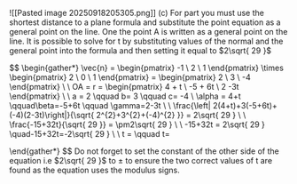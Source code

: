 ![[Pasted image 20250918205305.png]]
(c) For part you must use the shortest distance to a plane formula and substitute the point equation as a general point on the line. One the point A is written as a general point on the line. It is possible to solve for t by substituting values of the normal and the general point into the formula and then setting it equal to $2\sqrt{ 29 }$


$$
\begin{gather*}
\vec{n} = \begin{pmatrix}
-1 \\
2 \\
1
\end{pmatrix} \times \begin{pmatrix}
2 \\
0 \\
1
\end{pmatrix}
= \begin{pmatrix}
2 \\
3 \\
-4
\end{pmatrix} \\ \\
OA = r = \begin{pmatrix}
4 + t \\
-5 + 6t \\
2 -3t
\end{pmatrix} \\ \\
a = 2 \qquad b= 3 \qquad c= -4 \\ 
\alpha = 4+t \qquad\beta=-5+6t \qquad \gamma=2-3t
\\ \\
\frac{\left| 2(4+t)+3(-5+6t)+(-4)(2-3t)\right|}{\sqrt{ 2^{2}+3^{2}+(-4)^{2} }} = 2\sqrt{ 29 } \\ \\
\frac{-15+32t}{\sqrt{ 29 }} = \pm2\sqrt{ 29 } \\ \\
-15+32t = 2\sqrt{ 29 } \quad-15+32t=-2\sqrt{ 29 } \\ \\
t = \qquad t=

\end{gather*} 
$$
Do not forget to set the constant of the other side of the equation i.e $2\sqrt{ 29 }$ to $\pm$ to ensure the two correct values of t are found as the equation uses the modulus signs.